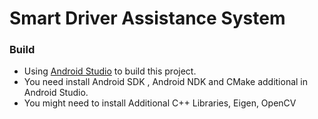 # Smart Driver Assistance System

### Build

+ Using [Android Studio](https://developer.android.com/studio) to build this project.
+ You need install Android SDK , Android NDK and CMake additional in Android Studio.
+ You might need to install Additional C++ Libraries, Eigen, OpenCV
